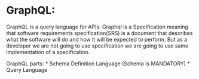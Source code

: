 # GraphQL:
	
GraphQL is a query language for APIs.
Graphql is a Specification meaning that software requirements specification(SRS) is a document that describes what the software will do and how it will be expected to perform. But as a developer we are not going to use specification we are going to use same implementation of a specification.

GraphQL parts:
	* Schema Definition Language (Schema is MANDATORY)
	* Query Language
